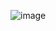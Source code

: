 ![image](https://user-images.githubusercontent.com/28920412/189800535-95b4117c-b4fd-49d0-9d93-c658b3d101a6.png)
